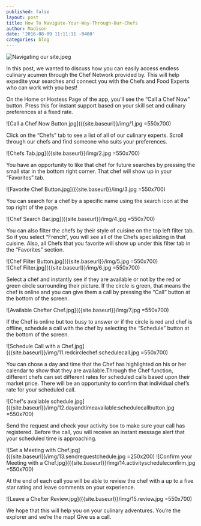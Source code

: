 ```yaml
---
published: false
layout: post
title: How To Navigate-Your-Way-Through-Our-Chefs
author: Madison
date: '2016-08-09 11:11:11 -0400'
categories: blog
---
```

![Navigating our site.jpeg]({{site.baseurl}}/img/phone1.jpeg)

In this post, we wanted to discuss how you can easily access endless culinary acumen through the Chef Network provided by. This will help expedite your searches and connect you with the Chefs and Food Experts who can work with you best!

On the Home or Hostess Page of the app, you’ll see the “Call a Chef Now” button. Press this for instant support based on your skill set and culinary preferences at a fixed rate.

![Call a Chef Now Button.jpg]({{site.baseurl}}/img/1.jpg =550x700)

Click on the “Chefs” tab to see a list of all of our culinary experts. Scroll through our chefs and find someone who suits your preferences.  

![Chefs Tab.jpg]({{site.baseurl}}/img/2.jpg =550x700)  

You have an opportunity to like that chef for future searches by pressing the small star in the bottom right corner. That chef will show up in your “Favorites” tab.

![Favorite Chef Button.jpg]({{site.baseurl}}/img/3.jpg =550x700)

You can search for a chef by a specific name using the search icon at the top right of the page. 

![Chef Search Bar.jpg]({{site.baseurl}}/img/4.jpg =550x700)   

You can also filter the chefs by their style of cuisine on the top left filter tab. So if you select “French”, you will see all of the Chefs specializing in that cuisine. Also, all Chefs that you favorite will show up under this filter tab in the “Favorites” section. 

![Chef Filter Button.jpg]({{site.baseurl}}/img/5.jpg =550x700)      
![Chef Filter.jpg]({{site.baseurl}}/img/6.jpg =550x700)

Select a chef and instantly see if they are available or not by the red or green circle surrounding their picture. If the circle is green, that means the chef is online and you can give them a call by pressing the “Call” button at the bottom of the screen.

![Available Chefter Chef.jpg]({{site.baseurl}}/img/7.jpg =550x700)

If the Chef is online but too busy to answer or if the circle is red and chef is offline, schedule a call with the chef by selecting the “Schedule” button at the bottom of the screen. 

![Schedule Call with a Chef.jpg]({{site.baseurl}}/img/11.redcirclechef:schedulecall.jpg =550x700)

You can chose a day and time that the Chef has highlighted on his or her calendar to show that they are available.Through the Chef function, different chefs can set different rates for scheduled calls based upon their market price. There will be an opportunity to confirm that individual chef’s rate for your scheduled call. 

![Chef's available schedule.jpg]({{site.baseurl}}/img/12.dayandtimeavailable:schedulecallbutton.jpg =550x700)

Send the request and check your activity box to make sure your call has registered. Before the call, you will receive an instant message alert that your scheduled time is approaching. 

![Set a Meeting with Chef.jpg]({{site.baseurl}}/img/13.sendrequestchedule.jpg =250x200)
![Confirm your Meeting with a Chef.jpg]({{site.baseurl}}/img/14.activityscheduleconfirm.jpg =550x700)

At the end of each call you will be able to review the chef with a up to a five star rating and leave comments on your experience. 

![Leave a Chefter Review.jpg]({{site.baseurl}}/img/15.review.jpg =550x700)

We hope that this will help you on your culinary adventures. You’re the explorer and we’re the map! Give us a call. 
